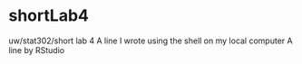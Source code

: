 # shortLab4
uw/stat302/short lab 4
A line I wrote using the shell on my local computer
A line by RStudio
